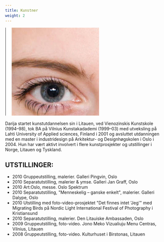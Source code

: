 ```yaml
---
title: Kunstner
weight: 2
---
```

![Darija S Hauge](artist.jpg)

Darija startet kunstutdannelsen sin i Litauen, ved Vienozinskis Kunstskole (1994–98), tok BA på Vilnius Kunstakadademi (1999–03) med utveksling på Lahti University of Applied sciences, Finland i 2001 og avsluttet utdanningen med en master i industridesign på Arkitektur- og Designhøgskolen i Oslo i 2004. Hun har vært aktivt involvert i flere kunstprosjekter og utstillinger i Norge, Litauen og Tyskland.

## UTSTILLINGER:

* 2010 Gruppeutstilling, malerier. Galleri Pingvin, Oslo
* 2010 Separatutstilling, malerier & ymse. Galleri Jan Graff, Oslo
* 2010 Art:Oslo, messe. Oslo Spektrum
* 2010 Separatutstilling, "Menneskelig – ganske enkelt", malerier. Galleri Dalype, Oslo
* 2010 Utstilling med foto-video-prosjektet "Det finnes intet 'Jeg'" med Migrating Birds på Nordic Light International Festival of Photography i Kristiansund
* 2010 Separatutstilling, malerier. Den Litauiske Ambassaden, Oslo
* 2009 Gruppeutstilling, foto-video. Jono Meko Vizualiuju Menu Centras, Vilnius, Litauen
* 2008 Gruppeutstilling, foto-video. Kulturhuset i Birstonas, Litauen